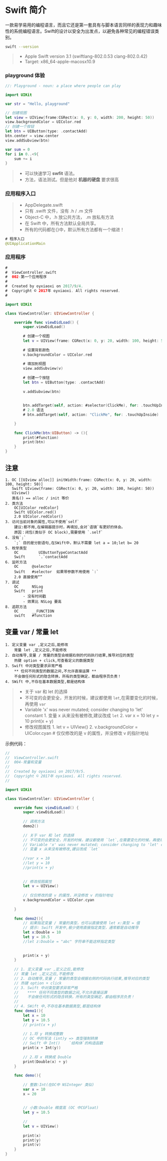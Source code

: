 # Swift 简介
一款易学易用的编程语言，而且它还是第一套具有与脚本语言同样的表现力和趣味性的系统编程语言。Swift的设计以安全为出发点，以避免各种常见的编程错误类别。

```bash
swift --version
```
>- Apple Swift version 3.1 (swiftlang-802.0.53 clang-802.0.42)
>- Target: x86_64-apple-macosx10.9

### playground 体验
```swift
//: Playground - noun: a place where people can play

import UIKit

var str = "Hello, playground"

// 创建视图
let view = UIView(frame:CGRect(x: 0, y: 0, width: 200, height: 50))
view.backgroundColor = UIColor.red
// 创建一个按钮
let btn = UIButton(type: .contactAdd)
btn.center = view.center
view.addSubview(btn)

var sum = 0
for i in 0..<9{
    sum += i
}
```
>- 可以快速学习 **swfit** 语法。
>- 方法，语法测试。但是他对 **机器的硬盘** 要求很高

### 应用程序入口
>+ AppDelegate.swift
>+ 只有 .swift 文件，没有 .h / .m 文件
>+ Object-C 中，.h 放公共方法， .m 放私有方法
>+ 在 Swift 中，所有方法默认全局共享。 
>+ 所有的代码都在{}中，默认所有方法都有一个缩进！

```Swift
# 程序入口
@UIApplicationMain
```

### 应用程序
```Swift
#
#  ViewController.swift
#  002-第一个应用程序
#
#  Created by oyxiaoxi on 2017/9/4.
#  Copyright © 2017年 oyxiaoxi. All rights reserved.
#

import UIKit

class ViewController: UIViewController {

    override func viewDidLoad() {
        super.viewDidLoad()
       
        # 创建一个视图
        let v = UIView(frame: CGRect(x: 0, y: 20, width: 100, height: 50))
        
        # 设置背影颜色
        v.backgroundColor = UIColor.red
        
        # 填加到视图
        view.addSubview(v)
        
        # 创建一个按钮
        let btn = UIButton(type: .contactAdd)
        
        v.addSubview(btn)
        
        
        btn.addTarget(self, action: #selector(ClickMe), for: .touchUpInside)
        # 2.0 语法
        # btn.addTarget(self, action: "ClickMe", for: .touchUpInside)

    }
    
    func ClickMe(btn:UIButton) -> (){
        print(#function)
        print(btn)
    }
}

```

## 注意
    1. OC [[UIview alloc]] initWidth:frame: CGRect(x: 0, y: 20, width: 100, height: 50)]
       Swift UIview(frame: CGRect(x: 0, y: 20, width: 100, height: 50))
       UIview()
       类名() == alloc / init 等价
    2. 类方法
    	OC[UIColor redColor]
    	Swift UIColor.red()
    	2.0 UIColor.redColor() 
    3. 访问当前对象的属性,可以不使用`self`
    	建议:都不用,在编辑器提示时，再填加,会对`语镜`有更好的体会。
    	原因：闭包(类似于 OC block),需要使用 `.self`
    4. 没有`;`
    	`;` 目的是分割语句,在SWift中，默认不需要 let a = 10;let b= 20
    5. 枚举类型
    	OC         UIButtonTypeContactAdd
    	Swift      `.`contactAdd
    6. 监听方法
    	OC      @selector
    	Swift   #selector  如果带参数不用使用 `:`
    	2.0 直接使用“”
    7. 调试
    	OC      NSLog
    	Swift   print
        	- 没有时间戳
        	- 效果比 NSLog 要高
    8. 追踪方法
    	OC      __FUNCTION
    	swift   #function

## 变量 var / 常量 let
	1. 定义变量 var ,定义之后,能修改
		常量 let ,定义之后,不能修改
	2. 自动推导,变量 / 常量的类型会根据右侧的代码执行结果,推导对应的类型
		热键 option + click,可查看定义的数据类型 
	3. Swift 中对类型要求异常严格
		** 任何不同类型的数据之间,不允许直接运算 **
		不会做任何形式的隐含转换，所有的类型确定，都由程序员负责！
	4. SWift 中,不存在基本数据类型,都是结构体

>+ 关于 var 和 let 的选择
>+ 不可变的会更安全，开发的时候，建议都使用 `let`,在需要变化的时候，再使用 `var`
>+ Variable 'x' was never mutated; consider changing to 'let' constant
    1. 变量 x 从来没有被修改,建议改成 `let`
    2. var x = 10 let y = 10  print(x + y)
>+ 修改视图属性
	1. let v = UIView()
	2. v.backgroundColor = UIColor.cyan # 仅仅修改的是 v 的属性，并没修改 v 的指针地址

示例代码：

```Swift
//
//  ViewController.swift
//  004-常量和变量
//
//  Created by oyxiaoxi on 2017/9/5.
//  Copyright © 2017年 oyxiaoxi. All rights reserved.
//

import UIKit

class ViewController: UIViewController {

    override func viewDidLoad() {
        super.viewDidLoad()
        
        // 调用方法
        demo2()
        
        // 关于 var 和 let 的选择
        // 不可变的会更安全，开发的时候，建议都使用 `let`,在需要变化的时候，再使用 `var`
        // Variable 'x' was never mutated; consider changing to 'let' constant
        // 变量 x 从来没有被修改,建议改成 `let`
        
        //var x = 10
        //let y = 10
        //print(x + y)
        
        
        // 修改视图属性
        let v = UIView()
        
        // 仅仅修改的是 v 的属性，并没修改 v 的指针地址
        v.backgroundColor = UIColor.cyan
        
    }
    
    func demo2(){
        // 如果指定变量 / 常量的类型，也可以直接使用 let x:类型 = 值
        // 提示: Swift 开发中,极少使用直接指定类型，通常都是自动推导
        let x:Double = 10
        let y = 10.5
        //let z:Double = "abc" 字符串不能这样指定类型
        
        
        print(x + y)
    }
    
    // 1. 定义变量 var ,定义之后,能修改
    // 常量 let ,定义之后,不能修改
    // 2. 自动推导,变量 / 常量的类型会根据右侧的代码执行结果,推导对应的类型
    // 热键 option + click
    // 3. Swift 中对类型要求异常严格
    //    **** 任何不同类型的数据之间,不允许直接运算
    //    不会做任何形式的隐含转换，所有的类型确定，都由程序员负责！
    //
    // 4. SWift 中,不存在基本数据类型,都是结构体
    func demo1(){
        let x = 10
        let y = 10.5
        // print(x + y)
        
        // 1.将 y 转换成整数
        // OC 中的写法 (int)y => 类型强制转换
        // Swift 中 Int()    `结构体`的构造函数
        print(x + Int(y))
        
        // 2.将 x 转换成 Double 
        print(Double(x) + y)
    }
    
    func demo(){
        
        // 整数:Int(在OC中 NSInteger 类似)
        var x = 10
        x = 20
        
        
        // 小数:Double 精度高 (OC 中CGFloat)
        let y = 10.5
        
        //
        let v = UIView()
        
        print(x)
        print(y)
        print(v)
    }
}
```   
    
    
    
    
    
    
    
    
    
    
    